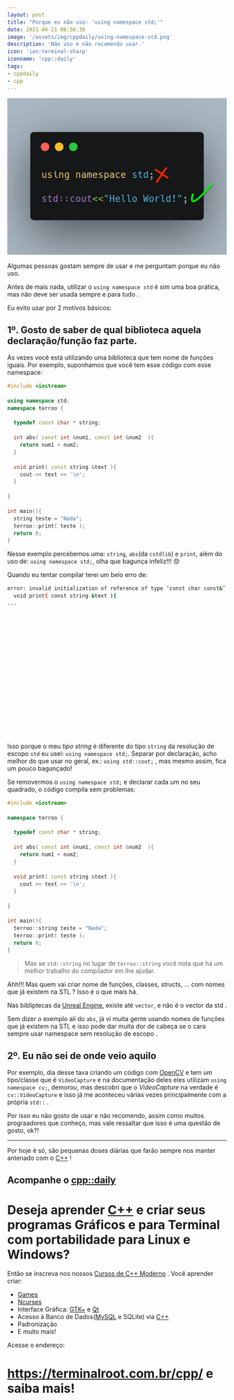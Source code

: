 ```yaml
---
layout: post
title: "Porque eu não uso: 'using namespace std;'"
date: 2021-04-21 06:56:36
image: '/assets/img/cppdaily/using-namespace-std.png'
description: 'Não uso e não recomendo usar.'
icon: 'ion:terminal-sharp'
iconname: 'cpp::daily'
tags:
- cppdaily
- cpp
---
```


![Porque eu não uso: 'using namespace std;'](/assets/img/cppdaily/using-namespace-std.png)

Algumas pessoas gostam sempre de usar e me perguntam porque eu não uso.

Antes de mais nada, utilizar o `using namespace std` é sim uma boa prática, mas não deve ser usada sempre e para tudo .

Eu evito usar por 2 motivos básicos:

## 1º. Gosto de saber de qual biblioteca aquela declaração/função faz parte.
Ás vezes você está utilizando uma biblioteca que tem nome de funções iguais. Por exemplo, suponhamos que você tem esse código com esse namespace:
```cpp
#include <iostream>

using namespace std;
namespace terroo {

  typedef const char * string;

  int abs( const int &num1, const int &num2  ){
    return num1 + num2;
  }

  void print( const string &text ){
    cout << text << '\n';
  }

}

int main(){
  string teste = "Nada";
  terroo::print( teste );
  return 0;
}
```

Nesse exemplo percebemos uma: `string`, `abs`(da `cstdlib`) e `print`, além do uso de: `using namespace std;`, olha que bagunça infeliz!!! 😞  

Quando eu tentar compilar terei um belo erro de:
```sh
error: invalid initialization of reference of type ‘const char const&’ from expression of type ‘std::string’ {aka ‘std::__cxx11::basic_string<char>’}
  void print( const string &text ){
...
```

<!-- QUADRADO -->
<script async src="//pagead2.googlesyndication.com/pagead/js/adsbygoogle.js"></script>
<ins class="adsbygoogle"
style="display:inline-block;width:336px;height:280px"
data-ad-client="ca-pub-2838251107855362"
data-ad-slot="5351066970"></ins>
<script>
(adsbygoogle = window.adsbygoogle || []).push({});
</script>


Isso porque o meu *tipo string* é diferente do tipo `string` da resolução de escopo `std` eu usei: `using namespace std;`. Separar por declaração, acho melhor do que usar no geral, ex.: `using std::cout;` , mas mesmo assim, fica um pouco bagunçado!

Se removermos o `using namespace std;` e declarar cada um no seu quadrado, o código compila sem problemas:
```cpp
#include <iostream>

namespace terroo {

  typedef const char * string;

  int abs( const int &num1, const int &num2  ){
    return num1 + num2;
  }

  void print( const string &text ){
    cout << text << '\n';
  }

}

int main(){
  terroo::string teste = "Nada";
  terroo::print( teste );
  return 0;
}
```
> Mas se `std::string` no lugar de `terroo::string` você nota que há um melhor trabalho do compilador em lhe ajudar.

Ahh!!! Mas quem vai criar nome de funções, classes, structs, ... com nomes que já existem na STL ? Isso é o que mais há.

Nas bibliptecas da [Unreal Engine](https://www.unrealengine.com/en-US/), existe até `vector`, e não é o vector da std .

Sem dizer o exemplo alí do `abs`, já vi muita gente usando nomes de funções que já existem na STL e isso pode dar muita dor de cabeça se o cara sempre usar namespace sem resolução de escopo .

<!-- RETANGULO LARGO 2 -->
<script async src="//pagead2.googlesyndication.com/pagead/js/adsbygoogle.js"></script>
<ins class="adsbygoogle"
style="display:block; text-align:center;"
data-ad-layout="in-article"
data-ad-format="fluid"
data-ad-client="ca-pub-2838251107855362"
data-ad-slot="8549252987"></ins>
<script>
(adsbygoogle = window.adsbygoogle || []).push({});
</script>


## 2º. Eu não sei de onde veio aquilo

Por exemplo, dia desse tava criando um código com [OpenCV](https://opencv.org/) e tem um tipo/classe que é `VideoCapture` e na documentação deles eles utilizam `using namespace cv;`, demorou, mas descobri que o *VideoCapture* na verdade é `cv::VideoCapture` e isso já me aconteceu várias vezes principalmente com a própria `std::` .


Por isso eu não gosto de usar e não recomendo, assim como muitos prograadores que conheço, mas vale ressaltar que isso é uma questão de gosto, ok?!

---

Por hoje é só, são pequenas doses diárias que farão sempre nos manter antenado com o [C++](https://terminalroot.com.br/cpp/) !

## Acompanhe o [cpp::daily](https://terminalroot.com.br/tags#cppdaily)

# Deseja aprender [C++](https://terminalroot.com.br/cpp/) e criar seus programas Gráficos e para Terminal com portabilidade para Linux e Windows?
Então se inscreva nos nossos [Cursos de C++ Moderno](https://terminalroot.com.br/cpp/) . Você aprender criar:
- [Games](https://terminalroot.com.br/tags#games)
- [Ncurses](https://terminalroot.com.br/2021/02/crie-programas-graficos-no-terminal-com-cpp-e-ncurses.html)
- Interface Gráfica: [GTK+](https://terminalroot.com.br/2020/08/anjuta-o-melhor-ide-para-c-com-gtkmm.html) e [Qt](https://terminalroot.com.br/2021/02/gerencie-suas-contas-financeiras-pessoais-com-terminal-finances.html)
- Acesso à Banco de Dados([MySQL](https://terminalroot.com.br/mysql/) e SQLite) via [C++](https://terminalroot.com.br/cpp/)
- Padronização
- E muito mais!

Acesse o endereço:
# <https://terminalroot.com.br/cpp/> e saiba mais!




